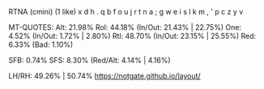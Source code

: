 RTNA (cmini) (1 like)
  x d h . q  b f o u j
  r t n a ;  g w e i s
  l k m , '  p c z y v

MT-QUOTES:
  Alt: 21.98%
  Rol: 44.18%   (In/Out: 21.43% | 22.75%)
  One:  4.52%   (In/Out:  1.72% |  2.80%)
  Rtl: 48.70%   (In/Out: 23.15% | 25.55%)
  Red:  6.33%   (Bad:     1.10%)

  SFB: 0.74%
  SFS: 8.30%    (Red/Alt: 4.14% | 4.16%)

  LH/RH: 49.26% | 50.74%
  https://notgate.github.io/layout/
  